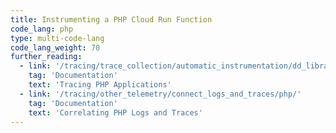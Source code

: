 ```yaml
---
title: Instrumenting a PHP Cloud Run Function
code_lang: php
type: multi-code-lang
code_lang_weight: 70
further_reading:
  - link: '/tracing/trace_collection/automatic_instrumentation/dd_libraries/php/'
    tag: 'Documentation'
    text: 'Tracing PHP Applications'
  - link: '/tracing/other_telemetry/connect_logs_and_traces/php/'
    tag: 'Documentation'
    text: 'Correlating PHP Logs and Traces'
---
```

